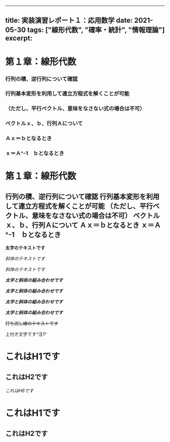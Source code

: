 
---
title: 実装演習レポート１：応用数学
date: 2021-05-30
tags: ["線形代数", "確率・統計", "情報理論"]
excerpt:
---

# __第１章：線形代数__

### 行列の積、逆行列について確認
### 行列基本変形を利用して連立方程式を解くことが可能
### （ただし、平行ベクトル、意味をなさない式の場合は不可）
### ベクトルｘ、ｂ、行列Ａについて
### Ａｘ＝ｂとなるとき
### ｘ＝Ａ^-1　ｂとなるとき

__第１章：線形代数__
===

行列の積、逆行列について確認
行列基本変形を利用して連立方程式を解くことが可能
（ただし、平行ベクトル、意味をなさない式の場合は不可）
ベクトルｘ、ｂ、行列Ａについて
Ａｘ＝ｂとなるとき
ｘ＝Ａ^-1　ｂとなるとき
---




__太字のテキストです__

*斜体のテキストです*

_斜体のテキストです_

***太字と斜体の組み合わせです***

**_太字と斜体の組み合わせです_**

__*太字と斜体の組み合わせです*__

___太字と斜体の組み合わせです___

~~打ち消し線のテキストです~~

上付き文字です^注1^

# これはH1です
## これはH2です
###### これはH6です

これはH1です
===

これはH2です
---
